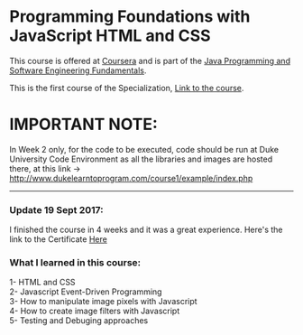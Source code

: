 # Programming Foundations with JavaScript HTML and CSS
This course is offered at <a href="https://www.coursera.org">Coursera</a> and is part of the <a href="https://www.coursera.org/specializations/java-programming">Java Programming and Software Engineering Fundamentals</a>.

This is the first course of the Specialization, <a href="https://www.coursera.org/learn/duke-programming-web">Link to the course</a>.

# IMPORTANT NOTE: 

In Week 2 only, for the code to be executed, code should be run at Duke University Code Environment as all the libraries and images are hosted there, at this link -> http://www.dukelearntoprogram.com/course1/example/index.php

<hr>

<h3>Update 19 Sept 2017:</h3>
I finished the course in 4 weeks and it was a great experience. Here's the link to the Certificate <a href="https://www.coursera.org/account/accomplishments/certificate/PBDEEDB3MAER">Here</a>

<h3>What I learned in this course:</h3>
1- HTML and CSS <br/>
2- Javascript Event-Driven Programming <br/>
3- How to manipulate image pixels with Javascript <br/>
4- How to create image filters with Javascript <br/>
5- Testing and Debuging approaches <br/>
